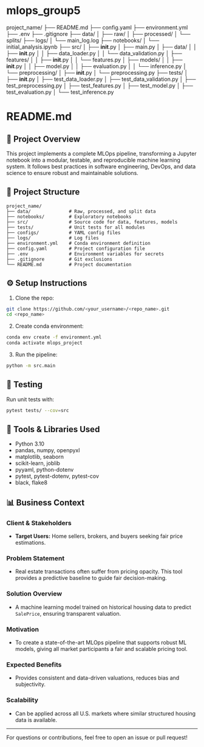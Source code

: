 # mlops_group5

project_name/
├── README.md
├── config.yaml
├── environment.yml
├── .env
├── .gitignore
├── data/
│   ├── raw/
│   ├── processed/
│   └── splits/
├── logs/
│   └── main_log.log
├── notebooks/
│   └── initial_analysis.ipynb
├── src/
│   ├── __init__.py
│   ├── main.py
│   ├── data/
│   │   ├── __init__.py
│   │   ├── data_loader.py
│   │   └── data_validation.py
│   ├── features/
│   │   ├── __init__.py
│   │   └── features.py
│   ├── models/
│   │   ├── __init__.py
│   │   ├── model.py
│   │   ├── evaluation.py
│   │   └── inference.py
│   └── preprocessing/
│       ├── __init__.py
│       └── preprocessing.py
├── tests/
│   ├── __init__.py
│   ├── test_data_loader.py
│   ├── test_data_validation.py
│   ├── test_preprocessing.py
│   ├── test_features.py
│   ├── test_model.py
│   ├── test_evaluation.py
│   └── test_inference.py

# README.md

## 📌 Project Overview
This project implements a complete MLOps pipeline, transforming a Jupyter notebook into a modular, testable, and reproducible machine learning system. It follows best practices in software engineering, DevOps, and data science to ensure robust and maintainable solutions.

## 📁 Project Structure
```
project_name/
├── data/              # Raw, processed, and split data
├── notebooks/         # Exploratory notebooks
├── src/               # Source code for data, features, models
├── tests/             # Unit tests for all modules
├── configs/           # YAML config files
├── logs/              # Log files
├── environment.yml    # Conda environment definition
├── config.yaml        # Project configuration file
├── .env               # Environment variables for secrets
├── .gitignore         # Git exclusions
└── README.md          # Project documentation
```

## ⚙️ Setup Instructions
1. Clone the repo:
```bash
git clone https://github.com/<your_username>/<repo_name>.git
cd <repo_name>
```
2. Create conda environment:
```bash
conda env create -f environment.yml
conda activate mlops_project
```
3. Run the pipeline:
```bash
python -m src.main
```

## 🧪 Testing
Run unit tests with:
```bash
pytest tests/ --cov=src
```

## 🔧 Tools & Libraries Used
- Python 3.10
- pandas, numpy, openpyxl
- matplotlib, seaborn
- scikit-learn, joblib
- pyyaml, python-dotenv
- pytest, pytest-dotenv, pytest-cov
- black, flake8

## 📊 Business Context
### Client & Stakeholders
- **Target Users:** Home sellers, brokers, and buyers seeking fair price estimations.

### Problem Statement
- Real estate transactions often suffer from pricing opacity. This tool provides a predictive baseline to guide fair decision-making.

### Solution Overview
- A machine learning model trained on historical housing data to predict `SalePrice`, ensuring transparent valuation.

### Motivation
- To create a state-of-the-art MLOps pipeline that supports robust ML models, giving all market participants a fair and scalable pricing tool.

### Expected Benefits
- Provides consistent and data-driven valuations, reduces bias and subjectivity.

### Scalability
- Can be applied across all U.S. markets where similar structured housing data is available.

---

For questions or contributions, feel free to open an issue or pull request!
